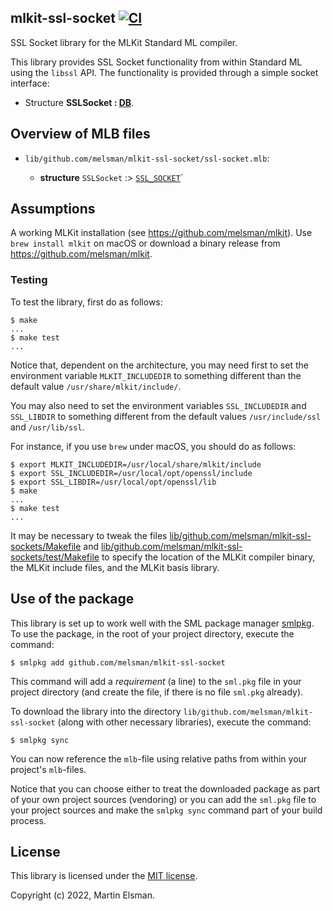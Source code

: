 ## mlkit-ssl-socket [![CI](https://github.com/melsman/mlkit-ssl-socket/workflows/CI/badge.svg)](https://github.com/melsman/mlkit-ssl-socket/actions)

SSL Socket library for the MLKit Standard ML compiler.

This library provides SSL Socket functionality from within Standard ML
using the `libssl` API. The functionality is provided through a simple
socket interface:

- Structure __SSLSocket : [DB](lib/github.com/melsman/mlkit-ssl-socket/sml-socket.sig)__.

## Overview of MLB files

- `lib/github.com/melsman/mlkit-ssl-socket/ssl-socket.mlb`:

  - **structure** `SSLSocket` :> [`SSL_SOCKET`](lib/github.com/melsman/mlkit-ssl-socket/ssl-socket.sig)`

## Assumptions

A working MLKit installation (see
https://github.com/melsman/mlkit). Use `brew install mlkit` on macOS
or download a binary release from https://github.com/melsman/mlkit.

### Testing

To test the library, first do as follows:

    $ make
    ...
    $ make test
    ...

Notice that, dependent on the architecture, you may need first to set the
environment variable `MLKIT_INCLUDEDIR` to something different than
the default value `/usr/share/mlkit/include/`.

You may also need to set the environment variables `SSL_INCLUDEDIR`
and `SSL_LIBDIR` to something different from the default values
`/usr/include/ssl` and `/usr/lib/ssl`.

For instance, if you use `brew` under macOS, you should do as follows:

    $ export MLKIT_INCLUDEDIR=/usr/local/share/mlkit/include
    $ export SSL_INCLUDEDIR=/usr/local/opt/openssl/include
    $ export SSL_LIBDIR=/usr/local/opt/openssl/lib
    $ make
    ...
    $ make test
    ...

It may be necessary to tweak the files
[lib/github.com/melsman/mlkit-ssl-sockets/Makefile](lib/github.com/melsman/mlkit-ssl-sockets/Makefile)
and
[lib/github.com/melsman/mlkit-ssl-sockets/test/Makefile](lib/github.com/melsman/mlkit-ssl-sockets/test/Makefile)
to specify the location of the MLKit compiler binary, the MLKit
include files, and the MLKit basis library.

## Use of the package

This library is set up to work well with the SML package manager
[smlpkg](https://github.com/diku-dk/smlpkg).  To use the package, in
the root of your project directory, execute the command:

```
$ smlpkg add github.com/melsman/mlkit-ssl-socket
```

This command will add a _requirement_ (a line) to the `sml.pkg` file
in your project directory (and create the file, if there is no file
`sml.pkg` already).

To download the library into the directory
`lib/github.com/melsman/mlkit-ssl-socket` (along with other necessary
libraries), execute the command:

```
$ smlpkg sync
```

You can now reference the `mlb`-file using relative paths from within
your project's `mlb`-files.

Notice that you can choose either to treat the downloaded package as
part of your own project sources (vendoring) or you can add the
`sml.pkg` file to your project sources and make the `smlpkg sync`
command part of your build process.


## License

This library is licensed under the [MIT license](LICENSE).

Copyright (c) 2022, Martin Elsman.
